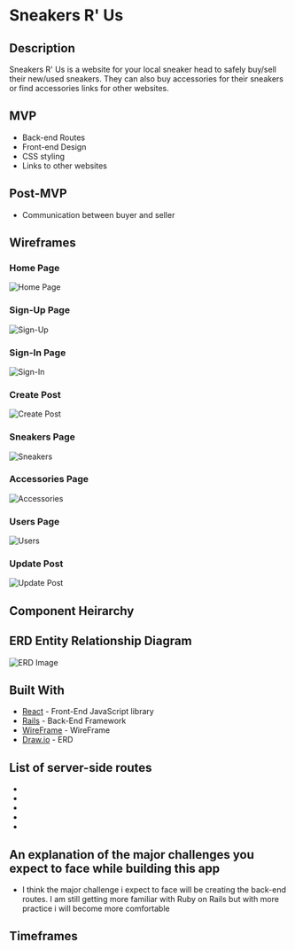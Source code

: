 # Sneakers R' Us

## Description

Sneakers R' Us is a website for your local sneaker head to safely buy/sell their new/used sneakers. They can also buy accessories for their sneakers or find accessories links for other websites.

## MVP
* Back-end Routes
* Front-end Design
* CSS styling
* Links to other websites

## Post-MVP
* Communication between buyer and seller

## Wireframes
### Home Page
![Home Page](https://i.imgur.com/bBLOCwK.png)
### Sign-Up Page
![Sign-Up](https://i.imgur.com/glVYutF.png)
### Sign-In Page
![Sign-In](https://i.imgur.com/5fYFcqm.png)
### Create Post
![Create Post](https://i.imgur.com/MIvZ7qP.png)
### Sneakers Page
![Sneakers](https://i.imgur.com/yPbMSY9.png)
### Accessories Page
![Accessories](https://i.imgur.com/6KKbGyd.png)
### Users Page
![Users](https://i.imgur.com/KoqP2QE.png)
### Update Post
![Update Post](https://i.imgur.com/8s1WpZq.png)

## Component Heirarchy

## ERD Entity Relationship Diagram
![ERD Image](https://i.imgur.com/tYJ2RQF.png)

## Built With
* [React](https://reactjs.org/) - Front-End JavaScript library
* [Rails](https://rubyonrails.org/) - Back-End Framework
* [WireFrame](https://wireframe.cc/) - WireFrame
* [Draw.io](https://www.draw.io/) - ERD 

## List of server-side routes
* 
* 
* 
* 
* 

## An explanation of the major challenges you expect to face while building this app
* I think the major challenge i expect to face will be creating the back-end routes. I am still getting more familiar with Ruby on Rails but with more practice i will become more comfortable

## Timeframes